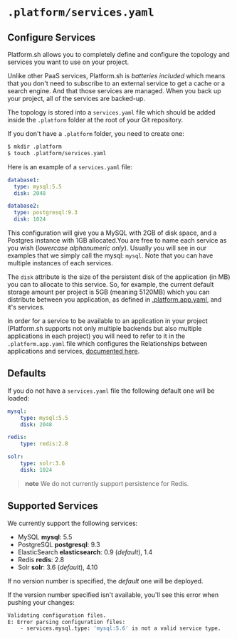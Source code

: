 # `.platform/services.yaml`
## Configure Services

Platform.sh allows you to completely define and configure the topology
and services you want to use on your project.

Unlike other PaaS services, Platform.sh is *batteries included* which means
that you don't need to subscribe to an external service to get a cache or
a search engine. And that those services are managed. When you back up your
project, all of the services are backed-up.

The topology is stored into a `services.yaml` file which should be added
inside the `.platform` folder at the root of your Git repository.

If you don't have a `.platform` folder, you need to create one:

```bash
$ mkdir .platform
$ touch .platform/services.yaml
```

Here is an example of a `services.yaml` file:

```yaml
database1:
  type: mysql:5.5
  disk: 2048

database2:
  type: postgresql:9.3
  disk: 1024
```

This configuration will give you a MySQL with 2GB of disk space, and a Postgres 
instance with 1GB allocated.You are free to name each service as you wish
(*lowercase alphanumeric only*). Usually you will see in our examples that we 
simply call the mysql: `mysql`. Note that you can have multiple instances of 
each services.

The `disk`  attribute is the size of the persistent disk of the application (in 
MB) you can to allocate to this service. So, for example, the current default
storage amount per project is 5GB (meaning 5120MB) which you can distribute 
between you application, as defined in 
[.platform.app.yaml](/reference/platform-app-yaml.html), and it's services.


In order for a service to be available to an application in your project 
(Platform.sh supports not only multiple backends but also multiple 
applications in each project) you will need to refer to it in the 
`.platform.app.yaml` file which configures the Relationships between 
applications and services, [documented here](/reference/platform-app-yaml.html).

## Defaults

If you do not have a `services.yaml` file the following default one will be loaded:

```yaml
mysql:
    type: mysql:5.5
    disk: 2048

redis:
    type: redis:2.8

solr:
    type: solr:3.6
    disk: 1024
```

> **note**
> We do not currently support persistence for Redis.

## Supported Services

We currently support the following services:
* MySQL **mysql**: 5.5
* PostgreSQL **postgresql**: 9.3
* ElasticSearch **elasticsearch**: 0.9 (*default*), 1.4
* Redis **redis**: 2.8
* Solr **solr**: 3.6 (*default*), 4.10

If no version number is specified, the *default* one will be deployed.

If the version number specified isn't available, you'll see this error when pushing your changes:
```bash
Validating configuration files.
E: Error parsing configuration files:
    - services.mysql.type: 'mysql:5.6' is not a valid service type.
```
